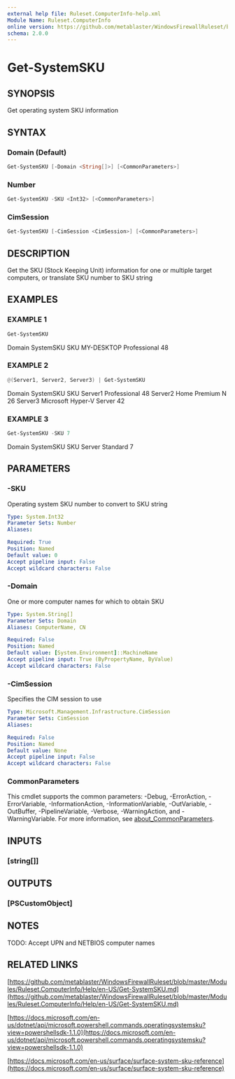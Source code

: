```yaml
---
external help file: Ruleset.ComputerInfo-help.xml
Module Name: Ruleset.ComputerInfo
online version: https://github.com/metablaster/WindowsFirewallRuleset/blob/master/Modules/Ruleset.ComputerInfo/Help/en-US/Get-SystemSKU.md
schema: 2.0.0
---
```


# Get-SystemSKU

## SYNOPSIS

Get operating system SKU information

## SYNTAX

### Domain (Default)

```powershell
Get-SystemSKU [-Domain <String[]>] [<CommonParameters>]
```

### Number

```powershell
Get-SystemSKU -SKU <Int32> [<CommonParameters>]
```

### CimSession

```powershell
Get-SystemSKU [-CimSession <CimSession>] [<CommonParameters>]
```

## DESCRIPTION

Get the SKU (Stock Keeping Unit) information for one or multiple target computers,
or translate SKU number to SKU string

## EXAMPLES

### EXAMPLE 1

```powershell
Get-SystemSKU
```

Domain      SystemSKU     SKU
MY-DESKTOP  Professional  48

### EXAMPLE 2

```powershell
@(Server1, Server2, Server3) | Get-SystemSKU
```

Domain    SystemSKU                SKU
Server1   Professional             48
Server2   Home Premium N           26
Server3   Microsoft Hyper-V Server 42

### EXAMPLE 3

```powershell
Get-SystemSKU -SKU 7
```

Domain   SystemSKU   SKU
         Server      Standard  7

## PARAMETERS

### -SKU

Operating system SKU number to convert to SKU string

```yaml
Type: System.Int32
Parameter Sets: Number
Aliases:

Required: True
Position: Named
Default value: 0
Accept pipeline input: False
Accept wildcard characters: False
```

### -Domain

One or more computer names for which to obtain SKU

```yaml
Type: System.String[]
Parameter Sets: Domain
Aliases: ComputerName, CN

Required: False
Position: Named
Default value: [System.Environment]::MachineName
Accept pipeline input: True (ByPropertyName, ByValue)
Accept wildcard characters: False
```

### -CimSession

Specifies the CIM session to use

```yaml
Type: Microsoft.Management.Infrastructure.CimSession
Parameter Sets: CimSession
Aliases:

Required: False
Position: Named
Default value: None
Accept pipeline input: False
Accept wildcard characters: False
```

### CommonParameters

This cmdlet supports the common parameters: -Debug, -ErrorAction, -ErrorVariable, -InformationAction, -InformationVariable, -OutVariable, -OutBuffer, -PipelineVariable, -Verbose, -WarningAction, and -WarningVariable. For more information, see [about_CommonParameters](http://go.microsoft.com/fwlink/?LinkID=113216).

## INPUTS

### [string[]]

## OUTPUTS

### [PSCustomObject]

## NOTES

TODO: Accept UPN and NETBIOS computer names

## RELATED LINKS

[https://github.com/metablaster/WindowsFirewallRuleset/blob/master/Modules/Ruleset.ComputerInfo/Help/en-US/Get-SystemSKU.md](https://github.com/metablaster/WindowsFirewallRuleset/blob/master/Modules/Ruleset.ComputerInfo/Help/en-US/Get-SystemSKU.md)

[https://docs.microsoft.com/en-us/dotnet/api/microsoft.powershell.commands.operatingsystemsku?view=powershellsdk-1.1.0](https://docs.microsoft.com/en-us/dotnet/api/microsoft.powershell.commands.operatingsystemsku?view=powershellsdk-1.1.0)

[https://docs.microsoft.com/en-us/surface/surface-system-sku-reference](https://docs.microsoft.com/en-us/surface/surface-system-sku-reference)
